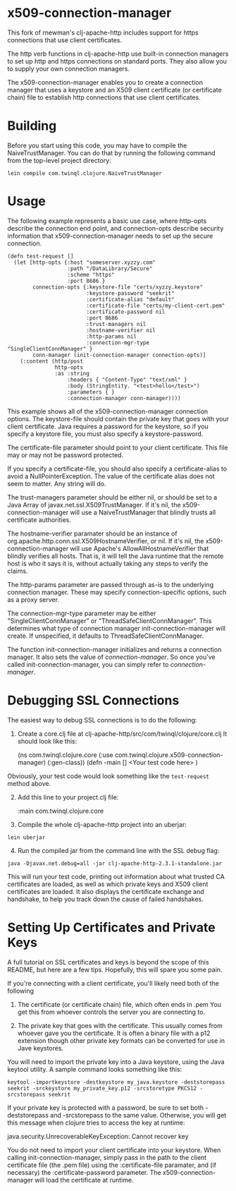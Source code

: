 # x509-connection-manager #

This fork of rnewman's clj-apache-http includes support for https connections
that use client certificates.

The http verb functions in clj-apache-http use built-in connection managers
to set up http and https connections on standard ports. They also allow you 
to supply your own connection managers. 

The x509-connection-manager enables you to create a connection manager that
uses a keystore and an X509 client certificate (or certificate chain) file
to establish http connections that use client certificates.


# Building #

Before you start using this code, you may have to compile the 
NaiveTrustManager. You can do that by running the following command from the 
top-level project directory:

`lein compile com.twinql.clojure.NaiveTrustManager`


# Usage #

The following example represents a basic use case, where http-opts describe
the connection end point, and connection-opts describe security information
that x509-connection-manager needs to set up the secure connection.


    (defn test-request []
      (let [http-opts {:host "someserver.xyzzy.com"
                       :path "/DataLibrary/Secure"
                       :scheme "https"
                       :port 8686 }
            connection-opts {:keystore-file "certs/xyzzy.keystore"
                             :keystore-password "seekrit"
                             :certificate-alias "default"
                             :certificate-file "certs/my-client-cert.pem"
                             :certificate-password nil
                             :port 8686
                             :trust-managers nil
                             :hostname-verifier nil
                             :http-params nil
                             :connection-mgr-type "SingleClientConnManager" }
            conn-manager (init-connection-manager connection-opts)]
        (:content (http/post
                   http-opts
                   :as :string
                       :headers { "Content-Type" "text/xml" }
                       :body (StringEntity. "<test>hello</test>")
                       :parameters { }
                       :connection-manager conn-manager))))


This example shows all of the x509-connection-manager connection options. 
The keystore-file should contain the private key that goes with your client
certificate. Java requires a password for the keystore, so if you specify a
keystore file, you must also specify a keystore-password.

The certificate-file parameter should point to your client certificate. This
file may or may not be password protected.

If you specify a certificate-file, you should also specify a certificate-alias
to avoid a NullPointerException. The value of the certificate alias does not
seem to matter. Any string will do.

The trust-managers parameter should be either nil, or should be set to a
Java Array of javax.net.ssl.X509TrustManager. If it's nil, the 
x509-connection-manager will use a NaiveTrustManager that blindly trusts
all certificate authorities.

The hostname-verifier paramater should be an instance of 
org.apache.http.conn.ssl.X509HostnameVerifier, or nil. If it's nil, the 
x509-connection-manager will use Apache's AllowAllHostnameVerifier that 
blindly verifies all hosts. That is, it will tell the Java runtime that
the remote host is who it says it is, without actually taking any steps
to verify the claims.

The http-params parameter are passed through as-is to the underlying 
connection manager. These may specify connection-specific options, such as 
a proxy server.

The connection-mgr-type parameter may be either "SingleClientConnManager"
or "ThreadSafeClientConnManager". This determines what type of connection
manager init-connection-manager will create. If unspecified, it defaults to
ThreadSafeClientConnManager.

The function init-connection-manager initializes and returns a connection
manager. It also sets the value of *connection-manager*. So once you've
called init-connection-manager, you can simply refer to *connection-manager*.

# Debugging SSL Connections #

The easiest way to debug SSL connections is to do the following:

1. Create a core.clj file at clj-apache-http/src/com/twinql/clojure/core.clj
It should look like this:

    (ns com.twinql.clojure.core
     (:use com.twinql.clojure.x509-connection-manager)
     (:gen-class))
    (defn -main [] &lt;Your test code here&gt; )

Obviously, your test code would look something like the `test-request`
method above.

2. Add this line to your project.clj file:

    :main com.twinql.clojure.core

3. Compile the whole clj-apache-http project into an uberjar:

`lein uberjar`

4. Run the compiled jar from the command line with the SSL debug flag:

`java -Djavax.net.debug=all -jar clj-apache-http-2.3.1-standalone.jar`

This will run your test code, printing out information about what trusted
CA certificates are loaded, as well as which private keys and X509 client 
certificates are loaded. It also displays the certificate exchange and
handshake, to help you track down the cause of failed handshakes.

# Setting Up Certificates and Private Keys #

A full tutorial on SSL certificates and keys is beyond the scope of this 
README, but here are a few tips. Hopefully, this will spare you some pain.

If you're connecting with a client certificate, you'll likely need both of the
following 

1. The certificate (or certificate chain) file, which often ends in .pem
You get this from whoever controls the server you are connecting to.

2. The private key that goes with the certificate. This usually comes from
whoever gave you the certificate. It is often a binary file with a p12
extension though other private key formats can be converted for use in 
Jave keystores.

You will need to import the private key into a Java keystore, using the Java
keytool utility. A sample command looks something like this:

`keytool -importkeystore -destkeystore my_java.keystore -deststorepass seekrit -srckeystore my_private_key.p12 -srcstoretype PKCS12 -srcstorepass seekrit`

If your private key is protected with a password, be sure to set both
-deststorepass and -srcstorepass to the same value. Otherwise, you will get
this message when clojure tries to access the key at runtime:

java.security.UnrecoverableKeyException: Cannot recover key

You do not need to import your client certificate into your keystore. When
calling init-connection-manager, simply pass in the path to the client 
certificate file (the .pem file) using the :certificate-file paramater, and 
(if necessary) the :certificate-password parameter. The x509-connection-manager
will load the certificate at runtime.

